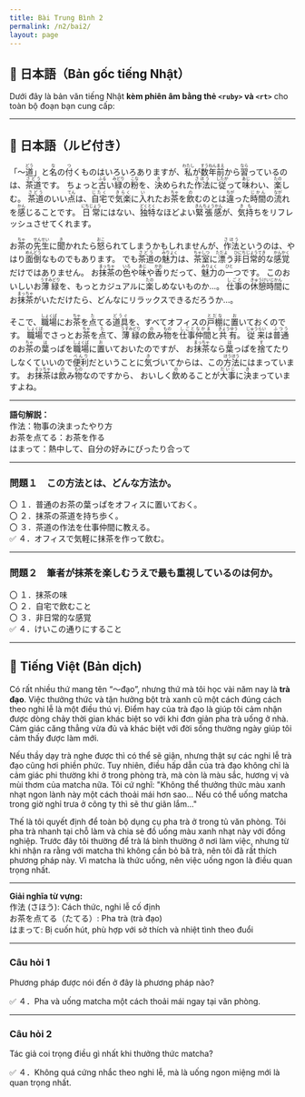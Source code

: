 ```yaml
---
title: Bài Trung Bình 2
permalink: /n2/bai2/
layout: page
---
```


## 📖 日本語（Bản gốc tiếng Nhật）

Dưới đây là bản văn tiếng Nhật **kèm phiên âm bằng thẻ `<ruby>` và `<rt>`** cho toàn bộ đoạn bạn cung cấp:

---

## 📖 日本語（ルビ付き）

「〜<ruby>道<rt>どう</rt></ruby>」と<ruby>名<rt>な</rt></ruby>の<ruby>付<rt>つ</rt></ruby>くものはいろいろありますが、<ruby>私<rt>わたし</rt></ruby>が<ruby>数年前<rt>すうねんまえ</rt></ruby>から<ruby>習<rt>なら</rt></ruby>っているのは、<ruby>茶道<rt>さどう</rt></ruby>です。
ちょっと<ruby>古<rt>ふる</rt></ruby>い<ruby>緑<rt>みどり</rt></ruby>の<ruby>粉<rt>こな</rt></ruby>を、<ruby>決<rt>き</rt></ruby>められた<ruby>作法<rt>さほう</rt></ruby>に<ruby>従<rt>したが</rt></ruby>って<ruby>味<rt>あじ</rt></ruby>わい、<ruby>楽<rt>たの</rt></ruby>しむ。 <ruby>茶道<rt>さどう</rt></ruby>のいい<ruby>点<rt>てん</rt></ruby>は、<ruby>自宅<rt>じたく</rt></ruby>で<ruby>気楽<rt>きらく</rt></ruby>に<ruby>入<rt>い</rt></ruby>れたお<ruby>茶<rt>ちゃ</rt></ruby>を<ruby>飲<rt>の</rt></ruby>むのとは<ruby>違<rt>ちが</rt></ruby>った<ruby>時間<rt>じかん</rt></ruby>の<ruby>流<rt>なが</rt></ruby>れを<ruby>感<rt>かん</rt></ruby>じることです。 <ruby>日常<rt>にちじょう</rt></ruby>にはない、<ruby>独特<rt>どくとく</rt></ruby>なほどよい<ruby>緊張感<rt>きんちょうかん</rt></ruby>が、<ruby>気持<rt>きも</rt></ruby>ちをリフレッシュさせてくれます。

お<ruby>茶<rt>ちゃ</rt></ruby>の<ruby>先生<rt>せんせい</rt></ruby>に<ruby>聞<rt>き</rt></ruby>かれたら<ruby>怒<rt>おこ</rt></ruby>られてしまうかもしれませんが、<ruby>作法<rt>さほう</rt></ruby>というのは、やはり<ruby>面倒<rt>めんどう</rt></ruby>なものでもあります。
でも<ruby>茶道<rt>さどう</rt></ruby>の<ruby>魅力<rt>みりょく</rt></ruby>は、<ruby>茶室<rt>ちゃしつ</rt></ruby>に<ruby>漂<rt>ただよ</rt></ruby>う<ruby>非日常的<rt>ひにちじょうてき</rt></ruby>な<ruby>感覚<rt>かんかく</rt></ruby>だけではありません。
お<ruby>抹茶<rt>まっちゃ</rt></ruby>の<ruby>色<rt>いろ</rt></ruby>や<ruby>味<rt>あじ</rt></ruby>や<ruby>香<rt>かお</rt></ruby>りだって、<ruby>魅力<rt>みりょく</rt></ruby>の<ruby>一<rt>ひと</rt></ruby>つです。
このおいしいお<ruby>薄緑<rt>うすみどり</rt></ruby>を、もっとカジュアルに<ruby>楽<rt>たの</rt></ruby>しめないものか…。 <ruby>仕事<rt>しごと</rt></ruby>の<ruby>休憩時間<rt>きゅうけいじかん</rt></ruby>にお<ruby>抹茶<rt>まっちゃ</rt></ruby>がいただけたら、どんなにリラックスできるだろうか…。

そこで、<ruby>職場<rt>しょくば</rt></ruby>にお<ruby>茶<rt>ちゃ</rt></ruby>を<ruby>点<rt>た</rt></ruby>てる<ruby>道具<rt>どうぐ</rt></ruby>を、すべてオフィスの<ruby>戸棚<rt>とだな</rt></ruby>に<ruby>置<rt>お</rt></ruby>いておくのです。 <ruby>職場<rt>しょくば</rt></ruby>でさっとお<ruby>茶<rt>ちゃ</rt></ruby>を<ruby>点<rt>た</rt></ruby>て、<ruby>薄緑<rt>うすみどり</rt></ruby>の<ruby>飲<rt>の</rt></ruby>み<ruby>物<rt>もの</rt></ruby>を<ruby>仕事仲間<rt>しごとなかま</rt></ruby>と<ruby>共有<rt>きょうゆう</rt></ruby>。 <ruby>従来<rt>じゅうらい</rt></ruby>は<ruby>普通<rt>ふつう</rt></ruby>のお<ruby>茶<rt>ちゃ</rt></ruby>の<ruby>葉<rt>は</rt></ruby>っぱを<ruby>職場<rt>しょくば</rt></ruby>に<ruby>置<rt>お</rt></ruby>いておいたのですが、
お<ruby>抹茶<rt>まっちゃ</rt></ruby>なら<ruby>葉<rt>は</rt></ruby>っぱを<ruby>捨<rt>す</rt></ruby>てたりしなくていいので<ruby>便利<rt>べんり</rt></ruby>だということに<ruby>気<rt>き</rt></ruby>づいてからは、この<ruby>方法<rt>ほうほう</rt></ruby>にはまっています。
お<ruby>抹茶<rt>まっちゃ</rt></ruby>は<ruby>飲<rt>の</rt></ruby>み<ruby>物<rt>もの</rt></ruby>なのですから、
おいしく<ruby>飲<rt>の</rt></ruby>めることが<ruby>大事<rt>だいじ</rt></ruby>に<ruby>決<rt>き</rt></ruby>まっていますよね。

---

**語句解説：**  
作法：物事の決まったやり方  
お茶を点てる：お茶を作る  
はまって：熱中して、自分の好みにぴったり合って  

---

### 問題１　この方法とは、どんな方法か。

〇 １．普通のお茶の葉っぱをオフィスに置いておく。  
〇 ２．抹茶の茶道を持ち歩く。  
〇 ３．茶道の作法を仕事仲間に教える。  
✅ ４．オフィスで気軽に抹茶を作って飲む。

---

### 問題２　筆者が抹茶を楽しむうえで最も重視しているのは何か。

〇 １．抹茶の味  
〇 ２．自宅で飲むこと  
〇 ３．非日常的な感覚  
✅ ４．けいこの通りにすること

---

## 📘 Tiếng Việt (Bản dịch)

Có rất nhiều thứ mang tên “～đạo”, nhưng thứ mà tôi học vài năm nay là **trà đạo**. Việc thưởng thức và tận hưởng bột trà xanh cũ một cách đúng cách theo nghi lễ là một điều thú vị. Điểm hay của trà đạo là giúp tôi cảm nhận được dòng chảy thời gian khác biệt so với khi đơn giản pha trà uống ở nhà. Cảm giác căng thẳng vừa đủ và khác biệt với đời sống thường ngày giúp tôi cảm thấy được làm mới.

Nếu thầy dạy trà nghe được thì có thể sẽ giận, nhưng thật sự các nghi lễ trà đạo cũng hơi phiền phức. Tuy nhiên, điều hấp dẫn của trà đạo không chỉ là cảm giác phi thường khi ở trong phòng trà, mà còn là màu sắc, hương vị và mùi thơm của matcha nữa. Tôi cứ nghĩ: "Không thể thưởng thức màu xanh nhạt ngon lành này một cách thoải mái hơn sao... Nếu có thể uống matcha trong giờ nghỉ trưa ở công ty thì sẽ thư giãn lắm..."

Thế là tôi quyết định để toàn bộ dụng cụ pha trà ở trong tủ văn phòng. Tôi pha trà nhanh tại chỗ làm và chia sẻ đồ uống màu xanh nhạt này với đồng nghiệp. Trước đây tôi thường để trà lá bình thường ở nơi làm việc, nhưng từ khi nhận ra rằng với matcha thì không cần bỏ bã trà, nên tôi đã rất thích phương pháp này. Vì matcha là thức uống, nên việc uống ngon là điều quan trọng nhất.

---

**Giải nghĩa từ vựng:**  
作法 (さほう): Cách thức, nghi lễ cố định  
お茶を点てる（たてる）: Pha trà (trà đạo)  
はまって: Bị cuốn hút, phù hợp với sở thích và nhiệt tình theo đuổi

---

### Câu hỏi 1  
Phương pháp được nói đến ở đây là phương pháp nào?

✅ ４．Pha và uống matcha một cách thoải mái ngay tại văn phòng.

---

### Câu hỏi 2  
Tác giả coi trọng điều gì nhất khi thưởng thức matcha?

✅ ４．Không quá cứng nhắc theo nghi lễ, mà là uống ngon miệng mới là quan trọng nhất.
